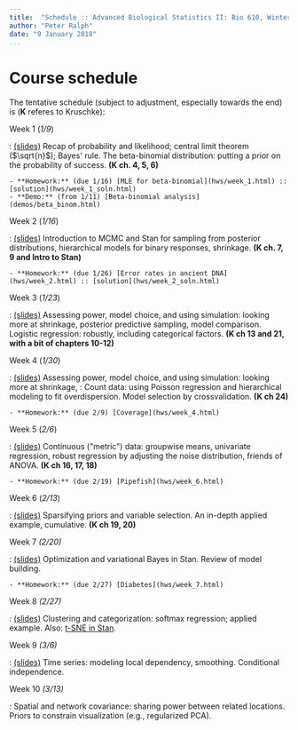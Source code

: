 ```yaml
---
title:  "Schedule :: Advanced Biological Statistics II: Bio 610, Winter 2018"
author: "Peter Ralph"
date: "9 January 2018"
...
```


# Course schedule

The tentative schedule (subject to adjustment, especially towards the end) is
(**K** referes to Kruschke):

Week 1 (*1/9*)

: [(slides)](slides/week_1.slides.html) Recap of probability and likelihood;
    central limit theorem ($\sqrt{n}$);
    Bayes' rule.
    The beta-binomial distribution: putting a prior on the probability of success.
    **(K ch. 4, 5, 6)**

    - **Homework:** (due 1/16) [MLE for beta-binomial](hws/week_1.html) :: [solution](hws/week_1_soln.html)
    - **Demo:** (from 1/11) [Beta-binomial analysis](demos/beta_binom.html)

Week 2 (*1/16*)

: [(slides)](slides/week_2.slides.html) Introduction to MCMC and Stan for sampling from posterior distributions,
    hierarchical models for binary responses, shrinkage.
    **(K ch. 7, 9 and Intro to Stan)** 

    - **Homework:** (due 1/26) [Error rates in ancient DNA](hws/week_2.html) :: [solution](hws/week_2_soln.html)

Week 3 (*1/23*)

: [(slides)](slides/week_3.slides.html) Assessing power, model choice, and using simulation: looking more at shrinkage,
    posterior predictive sampling, model comparison.
    Logistic regression: robustly, including categorical factors.
    **(K ch 13 and 21, with a bit of chapters 10-12)**


Week 4 (*1/30*)

: [(slides)](slides/week_4.slides.html) Assessing power, model choice, and using simulation: looking more at shrinkage,
: Count data: using Poisson regression and hierarchical modeling
    to fit overdispersion.  Model selection by crossvalidation.
    **(K ch 24)**

    - **Homework:** (due 2/9) [Coverage](hws/week_4.html)


Week 5 (*2/6*)

: [(slides)](slides/week_5.slides.html) Continuous ("metric") data: groupwise means, univariate regression, robust regression
    by adjusting the noise distribution, friends of ANOVA.
    **(K ch 16, 17, 18)**

    - **Homework:** (due 2/19) [Pipefish](hws/week_6.html)

Week 6 (*2/13*)

: [(slides)](slides/week_6.slides.html) Sparsifying priors and variable selection. An in-depth applied example, cumulative.
    **(K ch 19, 20)**

Week 7 *(2/20)*

: [(slides)](slides/week_7.slides.html) Optimization and variational Bayes in Stan.  Review of model building.

    - **Homework:** (due 2/27) [Diabetes](hws/week_7.html)

Week 8 *(2/27)*

: [(slides)](slides/week_8.slides.html) Clustering and categorization: softmax regression; applied example.  Also: [t-SNE in Stan](slides/t-sne.slides.html).

Week 9 *(3/6)*

: [(slides)](slides/week_9.slides.html) Time series: modeling local dependency, smoothing. Conditional independence.


Week 10 *(3/13)*

: Spatial and network covariance: sharing power between related locations.
    Priors to constrain visualization (e.g., regularized PCA).


